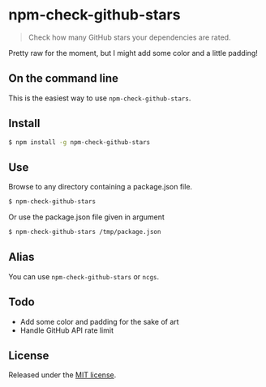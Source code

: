 # npm-check-github-stars

> Check how many GitHub stars your dependencies are rated.

Pretty raw for the moment, but I might add some color and a little padding!

## On the command line

This is the easiest way to use `npm-check-github-stars`.

## Install

```bash
$ npm install -g npm-check-github-stars
```

## Use

Browse to any directory containing a package.json file.

```bash
$ npm-check-github-stars
```

Or use the package.json file given in argument

```bash
$ npm-check-github-stars /tmp/package.json
```

## Alias

You can use `npm-check-github-stars` or `ncgs`.

## Todo

- Add some color and padding for the sake of art
- Handle GitHub API rate limit

## License

Released under the [MIT license](https://tldrlegal.com/license/mit-license).
